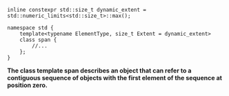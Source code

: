 ```
inline constexpr std::size_t dynamic_extent = std::numeric_limits<std::size_t>::max();

namespace std {
	template<typename ElementType, size_t Extent = dynamic_extent>
	class span {
		//...
	};
}
```

**The class template span describes an object that can refer to a contiguous sequence of objects with the first element of the sequence at position zero.**
